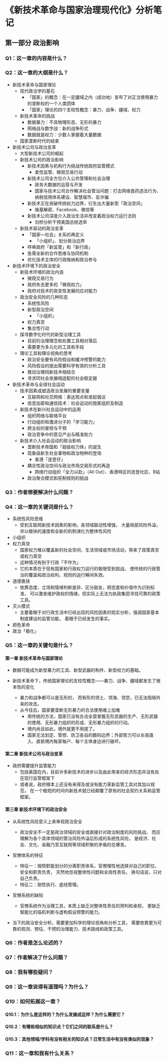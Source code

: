 # 《新技术革命与国家治理现代化》分析笔记

## 第一部分 政治影响

### Q1：这一章的内容是什么？

### Q2：这一章的大纲是什么？

- 新技术革命与国家理论
  - 现代政治学的基石
    - 「国家」的概念：在一定疆域之内（成功地）宣布了对正当使用暴力的垄断权的一个人类团体
    - 「国家」理论的四个支柱性概念：暴力、战争、疆域、权力
  - 新技术革命的挑战
    - 数据暴力：不具物理形态、无形的暴力
    - 网络战与数字战：新的战争形式
    - 数据就是权力：少数人掌握着大量数据
  - 国家垄断时代的结束
- 新技术公司与政治变革
  - 大型新技术公司的崛起
  - 新技术公司的政治影响
    - 新技术因素与机构行为挑战传统政府监管模式
      - 柔性监管、微观交易行动
    - 新技术公司全方位介入公共管理和社会治理
      - 政务大数据的运营与开发
      - 国家与技术公司合作解决社会管治问题：打击网络食药违法行为、纳税信用体系建设、智慧城市、反诈骗
    - 新技术正在突破传统权力边界，衍生出大量新型「政治空间」
      - 维基解密、Facebook、微信等
    - 新技术公司深度介入政治生活并改变着政治权力运行法则
      - 剑桥分析干预美国总统选举
  - 新技术驱动的政治变革
    - 「国家—社会」关系的再定义
      - 「小组织」、划分政治边界
    - 呼唤政府「新监管」和「新行政」
    - 急需全新的合作思维与协同机制
    - 优化技术主体的行政吸纳和政治参与
- 新技术环境下的政治安全
  - 新技术环境的政治内涵
    - 微观交易行为
    - 政府失去更多的「微观权力」
    - 政府对技术的突变性发展的应对能力
  - 政治安全风险的几种形态
    - 系统性风险
    - 新型政治空间
      - 「小组织」
    - 权力真空
    - 集合性行动
  - 探寻数字化时代的新型治理工具
    - 目前的治理理念和处置工具相对落后
    - 需要更为多元化的工具和手段
  - 理论工具和理论视角的思考
    - 政治安全要有风险假设和缓冲预警的能力
    - 风险假设的提出需要科学有效的分析工具
    - 推动治理同新技术相结合
    - 寻求同社会发展相适配的社会稳定器
- 新技术革命与全球社会运动
  - 技术因素成塑造政治发展的重要变量
    - 互联网和社交网络：表达观点和发起倡议
    - 信息加密和通信技术：社会运动的隐匿组织及制造
  - 新技术在新兴社会运动中的运用
    - 组织网络与联络平台
    - 行动组织和激进分子的「学习能力」
    - 跨主权的掌控与干预
    - 政治竞争中的意见产出与精准助力
  - 新技术介入社会运动的政治影响
    - 垄断技术帝国和「超级权力体」的诞生
    - 现象级新生社会事物和政治物种的登场
      - 香港「连登仔」
    - 耦合性政治空间与政治市场交易形式的再造
      - 网络行动组织「全力以赴」（All Out）、香港特区的连登社区、B站
    - 政治聚合模式和宪制规则的挑战

### Q3：作者想要解决什么问题？

### Q4：这一章的关键词是什么？

- 系统性风险思维
  - 受到互联网新技术因素的影响，各领域联动性增强，
    大量局部风险外溢，并以极快的速度和全新的机制演化为整体性风险
- 小组织
- 权力真空
  - 国家权力难以覆盖新的社会空间、生活领域或市场活动，带来了政策真空或权力真空
  - 这种情况有别于行政「不作为」
  - 它的本质在于现有国家和行政权力运行的极限受到挑战，
    使传统的行政管治的覆盖和政治权利、规则的运行瞬间失效。
- 道德裹挟
  - 依靠态度、立场和情绪判断是非、区分敌友，把态度和价值作为识别标准，
    可以激发维护政权的情绪，但实际上无法为执政集团寻找可靠的政策工具。
- 灭火模式
  - 主要着眼于对行政生活中已经出现的风险因素的现实分析，强调国家基本制度建设的监管功能，
    着眼于已经发生的事实。
- 颜色革命
- 政治「极化」

### Q5：这一章的关键句是什么？

#### 第一章 新技术革命与国家理论

- 数据可能成为新型暴力的工具、新型武器的构件、新型权力的基础。

- 新技术革命下，传统国家理论的支柱性概念——暴力、战争、疆域都发生了根本性的变化
  - 暴力和战争都可以是无形的，
    而有形的领土、领海、领空，已无法阻隔外来的攻击。
  - 从今往后，国家要垄断无形暴力的合法使用难上加难
    - 用传统的方法，国家已没有办法全盘掌握无形武器的生产、无形武器的使用、无形暴力组织的形成、无形暴力组织的行动。
    - 境内尚且如此，境外就更不用提了。
    - 国家无法划定、管控、防卫各自的数码边界；外部势力可以长驱直入、直抵境内每家每户、每个主体身边进行破坏。

#### 第二章 新技术公司与政治变革

- 政府需要提升监管能力
  - 包括美国在内，目前许多新技术的进步以及由此带来的经济形态并没有处在现行监管框架下
  - 或者说，政府根本上还没有来得及或没有能力革新监管工具对其加以规范，
    在一个极短的时间内新技术就已经颠覆了原有的社会契约关系和监管框架。

#### 第三章 新技术环境下的政治安全

- 从系统性风险意义上来审视政治安全
  - 政治安全不一定是政治领域的安全或直接针对政治制度的风险挑战，
    而应理解为各个具体领域的管治风险外溢后形成的系统性风险，
    是经济、社会、文化、金融乃至互联网等领域积聚的矛盾的总爆发。

- 官僚体系的特征
  - 特征一：按照职能划分的分离职责体系，官僚理性地选择对自己的职位、安全和职责负责，
    天然地忽视整体性问题和全局性责任。
    换句话说，只对自己负责。
  - 特征二：刚性执行、底线管理。

- 官僚系统的缺陷
  - 官僚系统作为治理工具，本质上缺乏对整体性责任的预判和承担，
    更缺乏智能化的临机判断与虚构假设预警的能力。

- 当下的政治安全分析，需要更加科学的理论视角和分析工具，
  需要依靠更为可靠的观测、预估、干预的治理能力、技术路线和政策工具。

### Q6：作者是怎么论述的？

### Q7：作者解决了什么问题？

### Q8：我有哪些疑问？

### Q9：这一章说得有道理吗？为什么？

### Q10：如何拓展这一章？

#### Q10.1：为什么是这样的？为什么发展成这样？为什么需要它？

#### Q10.2：有哪些相似的知识点？它们之间的联系是什么？

#### Q10.3：其他领域/学科有没有相关的知识点？日常生活中有没有类似的现象？

### Q11：这一章和我有什么关系？
